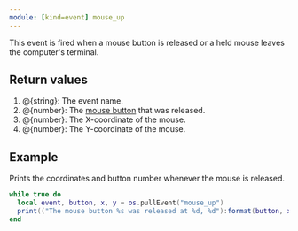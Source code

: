```yaml
---
module: [kind=event] mouse_up
---
```


This event is fired when a mouse button is released or a held mouse leaves the computer's terminal.

## Return values
1. @{string}: The event name.
2. @{number}: The [mouse button](mouse_click.html#Mouse_buttons) that was released.
3. @{number}: The X-coordinate of the mouse.
4. @{number}: The Y-coordinate of the mouse.

## Example
Prints the coordinates and button number whenever the mouse is released.

```lua
while true do
  local event, button, x, y = os.pullEvent("mouse_up")
  print(("The mouse button %s was released at %d, %d"):format(button, x, y))
end
```
